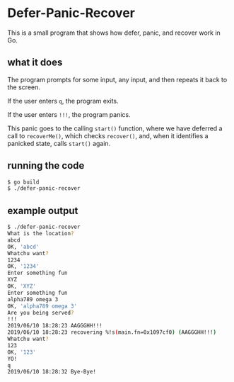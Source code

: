 # Defer-Panic-Recover

This is a small program that shows how defer, panic, and recover work in Go.

## what it does

The program prompts for some input, any input, and then repeats it back to the screen.

If the user enters `q`, the program exits. 

If the user enters `!!!`, the program panics.

This panic goes to the calling `start()` function, where we have deferred a call to `recoverMe()`, which checks `recover()`, and, when it identifies a panicked state, calls `start()` again. 

## running the code

```sh
$ go build
$ ./defer-panic-recover
```
## example output

```sh
$ ./defer-panic-recover 
What is the location?
abcd
OK, 'abcd'
Whatchu want?
1234
OK, '1234'
Enter something fun
XYZ
OK, 'XYZ'
Enter something fun
alpha789 omega 3
OK, 'alpha789 omega 3'
Are you being served?
!!!
2019/06/10 18:28:23 AAGGGHH!!!
2019/06/10 18:28:23 recovering %!s(main.fn=0x1097cf0) (AAGGGHH!!!)
Whatchu want?
123
OK, '123'
YO!
q
2019/06/10 18:28:32 Bye-Bye!
```
